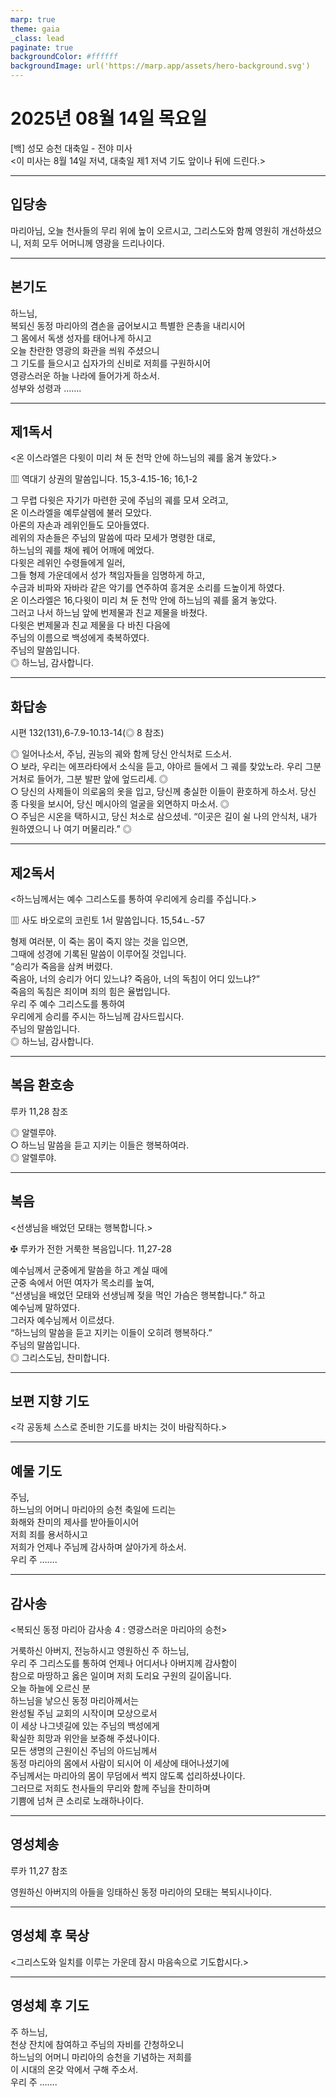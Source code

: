 ```yaml
---
marp: true
theme: gaia
_class: lead
paginate: true
backgroundColor: #ffffff
backgroundImage: url('https://marp.app/assets/hero-background.svg')
---
```


# 2025년 08월 14일 목요일

[백] 성모 승천 대축일 - 전야 미사  
<이 미사는 8월 14일 저녁, 대축일 제1 저녁 기도 앞이나 뒤에 드린다.>




---

## 입당송

마리아님, 오늘 천사들의 무리 위에 높이 오르시고, 그리스도와 함께 영원히 개선하셨으니, 저희 모두 어머니께 영광을 드리나이다.  
  


---

## 본기도

하느님,  
복되신 동정 마리아의 겸손을 굽어보시고 특별한 은총을 내리시어  
그 몸에서 독생 성자를 태어나게 하시고  
오늘 찬란한 영광의 화관을 씌워 주셨으니  
그 기도를 들으시고 십자가의 신비로 저희를 구원하시어  
영광스러운 하늘 나라에 들어가게 하소서.  
성부와 성령과 …….  
  


---

## 제1독서

<온 이스라엘은 다윗이 미리 쳐 둔 천막 안에 하느님의 궤를 옮겨 놓았다.>

▥ 역대기 상권의 말씀입니다. 15,3-4.15-16; 16,1-2

그 무렵 다윗은 자기가 마련한 곳에 주님의 궤를 모셔 오려고,  
온 이스라엘을 예루살렘에 불러 모았다.  
아론의 자손과 레위인들도 모아들였다.  
레위의 자손들은 주님의 말씀에 따라 모세가 명령한 대로,  
하느님의 궤를 채에 꿰어 어깨에 메었다.  
다윗은 레위인 수령들에게 일러,  
그들 형제 가운데에서 성가 책임자들을 임명하게 하고,  
수금과 비파와 자바라 같은 악기를 연주하여 흥겨운 소리를 드높이게 하였다.  
온 이스라엘은 16,다윗이 미리 쳐 둔 천막 안에 하느님의 궤를 옮겨 놓았다.  
그러고 나서 하느님 앞에 번제물과 친교 제물을 바쳤다.  
다윗은 번제물과 친교 제물을 다 바친 다음에  
주님의 이름으로 백성에게 축복하였다.  
주님의 말씀입니다.  
◎ 하느님, 감사합니다.  
  


---

## 화답송

시편 132(131),6-7.9-10.13-14(◎ 8 참조)

◎ 일어나소서, 주님, 권능의 궤와 함께 당신 안식처로 드소서.  
○ 보라, 우리는 에프라타에서 소식을 듣고, 야아르 들에서 그 궤를 찾았노라. 우리 그분 거처로 들어가, 그분 발판 앞에 엎드리세. ◎  
○ 당신의 사제들이 의로움의 옷을 입고, 당신께 충실한 이들이 환호하게 하소서. 당신 종 다윗을 보시어, 당신 메시아의 얼굴을 외면하지 마소서. ◎  
○ 주님은 시온을 택하시고, 당신 처소로 삼으셨네. “이곳은 길이 쉴 나의 안식처, 내가 원하였으니 나 여기 머물리라.” ◎  
  


---

## 제2독서

<하느님께서는 예수 그리스도를 통하여 우리에게 승리를 주십니다.>

▥ 사도 바오로의 코린토 1서 말씀입니다. 15,54ㄴ-57

형제 여러분, 이 죽는 몸이 죽지 않는 것을 입으면,  
그때에 성경에 기록된 말씀이 이루어질 것입니다.  
“승리가 죽음을 삼켜 버렸다.  
죽음아, 너의 승리가 어디 있느냐? 죽음아, 너의 독침이 어디 있느냐?”  
죽음의 독침은 죄이며 죄의 힘은 율법입니다.  
우리 주 예수 그리스도를 통하여  
우리에게 승리를 주시는 하느님께 감사드립시다.  
주님의 말씀입니다.  
◎ 하느님, 감사합니다.  
  


---

## 복음 환호송

루카 11,28 참조

◎ 알렐루야.  
○ 하느님 말씀을 듣고 지키는 이들은 행복하여라.  
◎ 알렐루야.  
  


---

## 복음

<선생님을 배었던 모태는 행복합니다.>

✠ 루카가 전한 거룩한 복음입니다. 11,27-28

예수님께서 군중에게 말씀을 하고 계실 때에  
군중 속에서 어떤 여자가 목소리를 높여,  
“선생님을 배었던 모태와 선생님께 젖을 먹인 가슴은 행복합니다.” 하고  
예수님께 말하였다.  
그러자 예수님께서 이르셨다.  
“하느님의 말씀을 듣고 지키는 이들이 오히려 행복하다.”  
주님의 말씀입니다.  
◎ 그리스도님, 찬미합니다.  
  


---

## 보편 지향 기도

<각 공동체 스스로 준비한 기도를 바치는 것이 바람직하다.>

  


---

## 예물 기도

주님,  
하느님의 어머니 마리아의 승천 축일에 드리는  
화해와 찬미의 제사를 받아들이시어  
저희 죄를 용서하시고  
저희가 언제나 주님께 감사하며 살아가게 하소서.  
우리 주 …….  
  


---

## 감사송

<복되신 동정 마리아 감사송 4 : 영광스러운 마리아의 승천>

거룩하신 아버지, 전능하시고 영원하신 주 하느님,  
우리 주 그리스도를 통하여 언제나 어디서나 아버지께 감사함이  
참으로 마땅하고 옳은 일이며 저희 도리요 구원의 길이옵니다.  
오늘 하늘에 오르신 분  
하느님을 낳으신 동정 마리아께서는  
완성될 주님 교회의 시작이며 모상으로서  
이 세상 나그넷길에 있는 주님의 백성에게  
확실한 희망과 위안을 보증해 주셨나이다.  
모든 생명의 근원이신 주님의 아드님께서  
동정 마리아의 몸에서 사람이 되시어 이 세상에 태어나셨기에  
주님께서는 마리아의 몸이 무덤에서 썩지 않도록 섭리하셨나이다.  
그러므로 저희도 천사들의 무리와 함께 주님을 찬미하며  
기쁨에 넘쳐 큰 소리로 노래하나이다.  
  


---

## 영성체송

루카 11,27 참조

영원하신 아버지의 아들을 잉태하신 동정 마리아의 모태는 복되시나이다.  
  


---

## 영성체 후 묵상

<그리스도와 일치를 이루는 가운데 잠시 마음속으로 기도합시다.>  


---

## 영성체 후 기도

주 하느님,  
천상 잔치에 참여하고 주님의 자비를 간청하오니  
하느님의 어머니 마리아의 승천을 기념하는 저희를  
이 시대의 온갖 악에서 구해 주소서.  
우리 주 …….